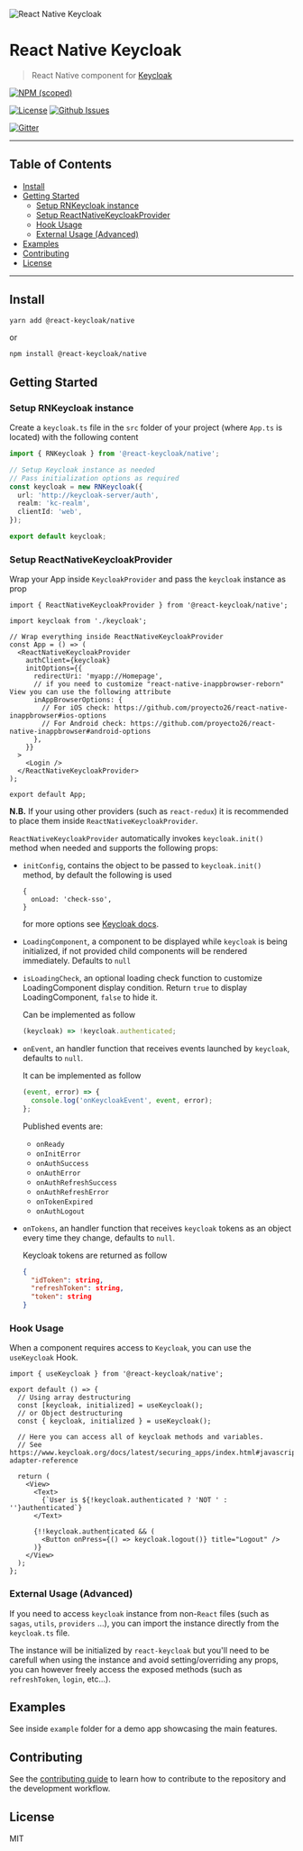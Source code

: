 ![React Native Keycloak](/art/rn-keycloak.png?raw=true 'React Native Keycloak Logo')

# React Native Keycloak <!-- omit in toc -->

> React Native component for [Keycloak](https://www.keycloak.org/)

[![NPM (scoped)](https://img.shields.io/npm/v/@react-keycloak/native?label=npm%20%7C%20native)](https://www.npmjs.com/package/@react-keycloak/native)

[![License](https://img.shields.io/github/license/react-keycloak/react-native-keycloak.svg)](https://github.com/react-keycloak/react-native-keycloak/blob/master/LICENSE)
[![Github Issues](https://img.shields.io/github/issues/react-keycloak/react-native-keycloak.svg)](https://github.com/react-keycloak/react-native-keycloak/issues)

[![Gitter](https://img.shields.io/gitter/room/react-keycloak/community)](https://gitter.im/react-keycloak/community)

---

## Table of Contents <!-- omit in toc -->

- [Install](#install)
- [Getting Started](#getting-started)
  - [Setup RNKeycloak instance](#setup-rnkeycloak-instance)
  - [Setup ReactNativeKeycloakProvider](#setup-reactnativekeycloakprovider)
  - [Hook Usage](#hook-usage)
  - [External Usage (Advanced)](#external-usage-advanced)
- [Examples](#examples)
- [Contributing](#contributing)
- [License](#license)

---

## Install

```sh
yarn add @react-keycloak/native
```

or

```sh
npm install @react-keycloak/native
```

## Getting Started

### Setup RNKeycloak instance

Create a `keycloak.ts` file in the `src` folder of your project (where `App.ts` is located) with the following content

```ts
import { RNKeycloak } from '@react-keycloak/native';

// Setup Keycloak instance as needed
// Pass initialization options as required
const keycloak = new RNKeycloak({
  url: 'http://keycloak-server/auth',
  realm: 'kc-realm',
  clientId: 'web',
});

export default keycloak;
```

### Setup ReactNativeKeycloakProvider

Wrap your App inside `KeycloakProvider` and pass the `keycloak` instance as prop

```tsx
import { ReactNativeKeycloakProvider } from '@react-keycloak/native';

import keycloak from './keycloak';

// Wrap everything inside ReactNativeKeycloakProvider
const App = () => (
  <ReactNativeKeycloakProvider
    authClient={keycloak}
    initOptions={{
      redirectUri: 'myapp://Homepage',
      // if you need to customize "react-native-inappbrowser-reborn" View you can use the following attribute
      inAppBrowserOptions: {
        // For iOS check: https://github.com/proyecto26/react-native-inappbrowser#ios-options
        // For Android check: https://github.com/proyecto26/react-native-inappbrowser#android-options
      },
    }}
  >
    <Login />
  </ReactNativeKeycloakProvider>
);

export default App;
```

**N.B.** If your using other providers (such as `react-redux`) it is recommended to place them inside `ReactNativeKeycloakProvider`.

`ReactNativeKeycloakProvider` automatically invokes `keycloak.init()` method when needed and supports the following props:

- `initConfig`, contains the object to be passed to `keycloak.init()` method, by default the following is used

      {
        onLoad: 'check-sso',
      }

  for more options see [Keycloak docs](https://www.keycloak.org/docs/latest/securing_apps/index.html#init-options).

- `LoadingComponent`, a component to be displayed while `keycloak` is being initialized, if not provided child components will be rendered immediately. Defaults to `null`

- `isLoadingCheck`, an optional loading check function to customize LoadingComponent display condition. Return `true` to display LoadingComponent, `false` to hide it.

  Can be implemented as follow

  ```ts
  (keycloak) => !keycloak.authenticated;
  ```

- `onEvent`, an handler function that receives events launched by `keycloak`, defaults to `null`.

  It can be implemented as follow

  ```ts
  (event, error) => {
    console.log('onKeycloakEvent', event, error);
  };
  ```

  Published events are:

  - `onReady`
  - `onInitError`
  - `onAuthSuccess`
  - `onAuthError`
  - `onAuthRefreshSuccess`
  - `onAuthRefreshError`
  - `onTokenExpired`
  - `onAuthLogout`

- `onTokens`, an handler function that receives `keycloak` tokens as an object every time they change, defaults to `null`.

  Keycloak tokens are returned as follow

  ```json
  {
    "idToken": string,
    "refreshToken": string,
    "token": string
  }
  ```

### Hook Usage

When a component requires access to `Keycloak`, you can use the `useKeycloak` Hook.

```tsx
import { useKeycloak } from '@react-keycloak/native';

export default () => {
  // Using array destructuring
  const [keycloak, initialized] = useKeycloak();
  // or Object destructuring
  const { keycloak, initialized } = useKeycloak();

  // Here you can access all of keycloak methods and variables.
  // See https://www.keycloak.org/docs/latest/securing_apps/index.html#javascript-adapter-reference

  return (
    <View>
      <Text>
        {`User is ${!keycloak.authenticated ? 'NOT ' : ''}authenticated`}
      </Text>

      {!!keycloak.authenticated && (
        <Button onPress={() => keycloak.logout()} title="Logout" />
      )}
    </View>
  );
};
```

### External Usage (Advanced)

If you need to access `keycloak` instance from non-`React` files (such as `sagas`, `utils`, `providers` ...), you can import the instance directly from the `keycloak.ts` file.

The instance will be initialized by `react-keycloak` but you'll need to be carefull when using the instance and avoid setting/overriding any props, you can however freely access the exposed methods (such as `refreshToken`, `login`, etc...).

## Examples

See inside `example` folder for a demo app showcasing the main features.

## Contributing

See the [contributing guide](CONTRIBUTING.md) to learn how to contribute to the repository and the development workflow.

## License

MIT
